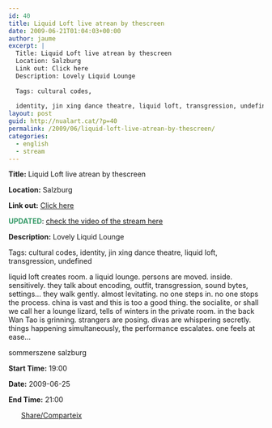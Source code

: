 ```yaml
---
id: 40
title: Liquid Loft live atrean by thescreen
date: 2009-06-21T01:04:03+00:00
author: jaume
excerpt: |
  Title: Liquid Loft live atrean by thescreen
  Location: Salzburg
  Link out: Click here
  Description: Lovely Liquid Lounge
  
  Tags: cultural codes,
  
  identity, jin xing dance theatre, liquid loft, transgression, undefined
layout: post
guid: http://nualart.cat/?p=40
permalink: /2009/06/liquid-loft-live-atrean-by-thescreen/
categories:
  - english
  - stream
---
```

**Title:** Liquid Loft live atrean by thescreen

**Location:** Salzburg

**Link out:** <a href="http://thescreen.tv" onclick="_gaq.push(['_trackEvent', 'outbound-article', 'http://thescreen.tv', 'Click here']);" target="_blanck">Click here</a>

<span style="color: #339966;"><strong>UPDATED</strong></span>: [check the video of the stream here](../?p=89)

**Description:** Lovely Liquid Lounge

Tags: cultural codes, identity, jin xing dance theatre, liquid loft, transgression, undefined

liquid loft creates room. a liquid lounge. persons are moved. inside. sensitively. they talk about encoding, outfit, transgression, sound bytes, settings… they walk gently. almost levitating. no one steps in. no one stops the process. china is vast and this is too a good thing. the socialite, or shall we call her a lounge lizard, tells of winters in the private room. in the back Wan Tao is grinning. strangers are posing. divas are whispering secretly. things happening simultaneously, the performance escalates. one feels at ease…

sommerszene salzburg

**Start Time:** 19:00

**Date:** 2009-06-25

**End Time:** 21:00

<div class="addtoany_share_save_container addtoany_content_bottom">
  <div class="a2a_kit a2a_kit_size_32 addtoany_list a2a_target" id="wpa2a_8">
    <a href="https://www.addtoany.com/share" onclick="_gaq.push(['_trackEvent', 'outbound-article', 'https://www.addtoany.com/share', 'Share/Comparteix']);" class="a2a_dd addtoany_share_save"  style="background:url(http://nualart.cat/wp-content/plugins/add-to-any/share_16_16.png) no-repeat scroll 4px 0px;padding:0 0 0 25px;display:inline-block;height:16px;vertical-align:middle"><span>Share/Comparteix</span></a>
  </div>
</div>